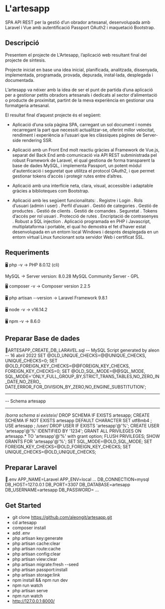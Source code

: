 # L'artesapp

SPA API REST per la gestió d’un obrador artesanal, desenvolupada amb Laravel i Vue amb autentificació Passport OAuth2 i maquetació Bootstrap.

## Descripció

Presentem el projecte de L’Artesapp, l’aplicació web resultant final del projecte de síntesis.

Projecte iniciat en base una idea inicial, planificada, analitzada, dissenyada, implementada, programada, provada, depurada, instal·lada, desplegada i documentada.

L’artesapp va néixer amb la idea de ser el punt de partida d’una aplicació per a gestionar petits obradors artesanals i dedicats al sector d’alimentació o producte de proximitat, partint de la meva experiència en gestionar una formatgeria artesanal.

El resultat final d’aquest projecte és el següent:

- Aplicació d’una sola pàgina SPA, carregant un sol document i només recarregant la part que necessiti actualitzar-se, oferint millor velocitat, rendiment i experiència a l’usuari que les clàssiques pàgines de Server-side rendering SSR.

- Aplicació amb un Front End molt reactiu gràcies al Framework de Vue.js, separat del Back End amb comunicació via API REST subministrada pel robust Framework de Laravel, el qual gestiona de forma transparent la base de dades MySQL, i implementa Passport, un potent mòdul d'autenticació i seguretat que utilitza el protocol OAuth2, i que permet gestionar tokens d’accés i protegir rutes entre d’altres.

- Aplicació amb una interfície neta, clara, visual, accessible i adaptable gràcies a biblioteques com Bootstrap.

- Aplicació amb les següent funcionalitats:
. Registre i Login
. Rols d’usuari (admin i user)
. Perfil d’usuari
. Gestió de categories
. Gestió de productes
. Gestió de clients
. Gestió de comandes
. Seguretat
. Tokens d’accés per rol usuari
. Protecció de rutes
. Encriptació de contrasenyes
. Robust a SQL injection
. Aplicació programada en PHP i Javascript, multiplataforma i portable, el qual ho demostra el fet d’haver estat desenvolupada en un entorn local Windows i després desplegada en un entorn virtual Linux funcionant sota servidor Web i certificat SSL.

## Requeriments

🖥️ php -v
→ PHP 8.0.12 (cli)

MySQL
→ Server version: 8.0.28 MySQL Community Server - GPL

🖥️ composer -v
→ Composer version 2.2.5

🖥️ php artisan --version
→ Laravel Framework 9.8.1

🖥️ node -v
→ v16.14.2

🖥️ npm -v
→ 8.6.0

## Preparar Base de dades

📄ARTESAPP_CREATE_DB_LARAVEL.sql
-- MySQL Script generated by aleon
-- 16 abril 2022
SET @OLD_UNIQUE_CHECKS=@@UNIQUE_CHECKS, UNIQUE_CHECKS=0;
SET @OLD_FOREIGN_KEY_CHECKS=@@FOREIGN_KEY_CHECKS, FOREIGN_KEY_CHECKS=0;
SET @OLD_SQL_MODE=@@SQL_MODE,
SQL_MODE='ONLY_FULL_GROUP_BY,STRICT_TRANS_TABLES,NO_ZERO_IN_DATE,NO_ZERO_
DATE,ERROR_FOR_DIVISION_BY_ZERO,NO_ENGINE_SUBSTITUTION';
-- -----------------------------------------------------
-- Schema artesapp
-- -----------------------------------------------------
/*borra schema si existeix*/
DROP SCHEMA IF EXISTS artesapp;
CREATE SCHEMA IF NOT EXISTS artesapp DEFAULT CHARACTER SET utf8mb4 ;
USE artesapp ;
/*user*/
DROP USER IF EXISTS 'artesapp'@'%';
CREATE USER 'artesapp'@'%' IDENTIFIED BY '1234';
GRANT ALL PRIVILEGES ON artesapp.* TO 'artesapp'@'%' with grant option;
FLUSH PRIVILEGES;
SHOW GRANTS FOR 'artesapp'@'%';
SET SQL_MODE=@OLD_SQL_MODE;
SET FOREIGN_KEY_CHECKS=@OLD_FOREIGN_KEY_CHECKS;
SET UNIQUE_CHECKS=@OLD_UNIQUE_CHECKS;

## Preparar Laravel

📄.env
APP_NAME=Laravel
APP_ENV=local
...
DB_CONNECTION=mysql
DB_HOST=127.0.0.1
DB_PORT=3307
DB_DATABASE=artesapp
DB_USERNAME=artesapp
DB_PASSWORD=
...

## Get Started
- git clone https://github.com/aleongit/artesapp.git
- cd artesapp
- composer install
- add .env
- php artisan key:generate
- php artisan cache:clear
- php artisan route:cache
- php artisan config:clear
- php artisan view:clear
- php artisan migrate:fresh --seed
- php artisan passport:install
- php artisan storage:link
- npm install && npm run dev
- npm run watch
- php artisan serve
- npm run watch
- http://127.0.0.1:8000/

